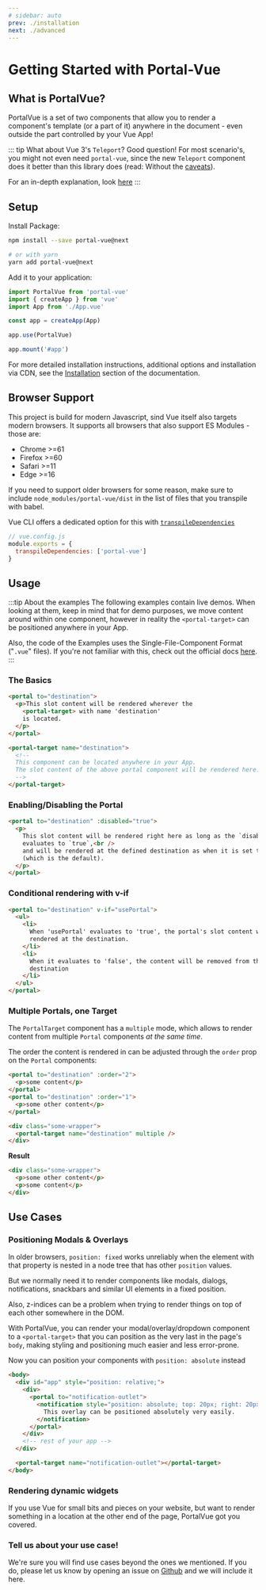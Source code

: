 ```yaml
---
# sidebar: auto
prev: ./installation
next: ./advanced
---
```

# Getting Started with Portal-Vue

## What is PortalVue?

PortalVue is a set of two components that allow you to render a component's template
(or a part of it) anywhere in the document - even outside the part controlled by your Vue App!

::: tip What about Vue 3's `Teleport`?
Good question! For most scenario's, you might not even need `portal-vue`, since the new `Teleport` component does it better than this library does (read: Without the [caveats](./caveats.md)).

For an in-depth explanation, look [here](#) <!-- TODO: provide link -->
:::

## Setup

Install Package:

```bash
npm install --save portal-vue@next

# or with yarn
yarn add portal-vue@next
```

Add it to your application:

```js
import PortalVue from 'portal-vue'
import { createApp } from 'vue'
import App from './App.vue'

const app = createApp(App)

app.use(PortalVue)

app.mount('#app')
```

For more detailed installation instructions, additional options and installation via CDN,
see the [Installation](./installation.md) section of the documentation.

## Browser Support

This project is build for modern Javascript, sind Vue itself also targets modern browsers. It supports all browsers that also support ES Modules - those are:

* Chrome >=61
* Firefox >=60
* Safari >=11
* Edge >=16

If you need to support older browsers for some reason, make sure to include `node_modules/portal-vue/dist` in the list of files that you transpile with babel.

Vue CLI offers a dedicated option for this with [`transpileDependencies`](https://cli.vuejs.org/config/#transpiledependencies)

```js
// vue.config.js
module.exports = {
  transpileDependencies: ['portal-vue']
}
```

## Usage

:::tip About the examples
The following examples contain live demos. When looking at them, keep in mind that for demo purposes, we move content around within one component, however in reality the `<portal-target>` can be positioned anywhere in your App.

Also, the code of the Examples uses the Single-File-Component Format ("`.vue`" files). If you're not familiar with this, check out the official docs [here](https://vuejs.org/v2/guide/single-file-components.html).
:::

### The Basics

<!-- prettier-ignore -->
```html
<portal to="destination">
  <p>This slot content will be rendered wherever the
    <portal-target> with name 'destination'
    is located.
  </p>
</portal>

<portal-target name="destination">
  <!--
  This component can be located anywhere in your App.
  The slot content of the above portal component will be rendered here.
  -->
</portal-target>
```

<!-- SplitDisplay>
  <Examples-Basic slot="example"/>
  <<< @/docs/.vuepress/components/Examples/Basic.vue
/SplitDisplay> -->

### Enabling/Disabling the Portal

<!-- prettier-ignore -->
```html
<portal to="destination" :disabled="true">
  <p>
    This slot content will be rendered right here as long as the `disabled` prop
    evaluates to `true`,<br />
    and will be rendered at the defined destination as when it is set to `false`
    (which is the default).
  </p>
</portal>
```

<!-- SplitDisplay>
  <Examples-Disable slot="example"/>
  <<< @/docs/.vuepress/components/Examples/Disable.vue{3,11,16}
</SplitDisplay> -->

### Conditional rendering with v-if

<!-- prettier-ignore -->
```html
<portal to="destination" v-if="usePortal">
  <ul>
    <li>
      When 'usePortal' evaluates to 'true', the portal's slot content will be
      rendered at the destination.
    </li>
    <li>
      When it evaluates to 'false', the content will be removed from the
      destination
    </li>
  </ul>
</portal>
```

<!-- SplitDisplay>
  <Examples-Conditional slot="example"/>
  <<< @/docs/.vuepress/components/Examples/Conditional.vue{3,13}
</SplitDisplay> -->

### Multiple Portals, one Target

The `PortalTarget` component has a `multiple` mode, which allows to render content from multiple `Portal` components _at the same time_.

The order the content is rendered in can be adjusted through the `order` prop on the `Portal` components:

<!-- prettier-ignore -->
```html
<portal to="destination" :order="2">
  <p>some content</p>
</portal>
<portal to="destination" :order="1">
  <p>some other content</p>
</portal>

<div class="some-wrapper">
  <portal-target name="destination" multiple />
</div>
```

**Result**

<!-- prettier-ignore -->
```html
<div class="some-wrapper">
  <p>some other content</p>
  <p>some content</p>
</div>
```

<!--
**Live Example**

SplitDisplay>
  <Examples-Multiple slot="example"/>
  <<< @/docs/.vuepress/components/Examples/Multiple.vue{6,12,17}
</SplitDisplay> 
-->

## Use Cases

### Positioning Modals & Overlays

In older browsers, `position: fixed` works unreliably when the element with that property is nested in a node tree that has other `position` values.

But we normally need it to render components like modals, dialogs, notifications, snackbars and similar UI elements in a fixed position.

Also, z-indices can be a problem when trying to render things on top of each other somewhere in the DOM.

With PortalVue, you can render your modal/overlay/dropdown component to a `<portal-target>` that you can position as the very last in the page's `body`, making styling and positioning much easier and less error-prone.

Now you can position your components with `position: absolute` instead

<!-- prettier-ignore -->
```html
<body>
  <div id="app" style="position: relative;">
    <div>
      <portal to="notification-outlet">
        <notification style="position: absolute; top: 20px; right: 20px;">
          This overlay can be positioned absolutely very easily.
        </notification>
      </portal>
    </div>
    <!-- rest of your app -->
  </div>

  <portal-target name="notification-outlet"></portal-target>
</body>
```

### Rendering dynamic widgets

If you use Vue for small bits and pieces on your website, but want to render something in a location at the other end of the page, PortalVue got you covered.

### Tell us about your use case!

We're sure you will find use cases beyond the ones we mentioned. If you do, please
let us know by opening an issue on <a href="http://github.com/linusborg/portal-vue">Github</a>
and we will include it here.
